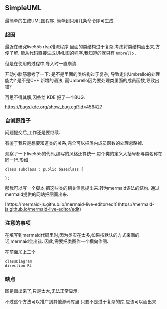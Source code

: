 ## SimpleUML


最简单的生成UML图程序.
简单到只用几条命令即可生成.

### 起因

最近在研究live555 rtsp推流程序.里面的类结构过于复杂,考虑将类结构画出来,方便了解.
能从代码直接生成UML图的程序,我知道的就只有 `Umbrello` .

但是在使用的过程中,导入时一直崩溃.

开动小脑筋思考了一下:
是不是里面的类结构过于复杂, 导致走出Umbrello的处理能力?
是不是C++ 新增的语法, 而Umbrello因为要处理类里面的成员函数,导致出错?

百思不得其解,因些给 KDE 报了一个BUG.

https://bugs.kde.org/show_bug.cgi?id=456427


### 自创野路子

问题提交后,工作还是要继续.

有鉴于我只是想要知道类的关系,完全可以把类内成员函数的处理忽略掉.

观察了一下live555的代码,编写的风格还算统一,每个类的定义大括号都与类名称在同一行.形如

```
class subclass : public baseclass {

};

```

那我可以写一个脚本,把这些类的相关信息提出来.转为mermaid语法的结构.
通过mermaid提供的网站把图画出来.

[https://mermaid-js.github.io/mermaid-live-editor/edit](https://mermaid-js.github.io/mermaid-live-editor/edit)


### 注意的事项

在填写到mermaid代码里时,因为类实在太多,如果按默认的方式来画的话,mermaid会出错.
因此,需要把类图作一个横向作图.

在前面加上二个

```
classDiagram
direction RL

```

### 缺点

图是画出来了,只是太大,无法正常显示. 

不过这个方法可以推广到其他源码库里.只要不是过于复杂的库,应该可以画出来.


